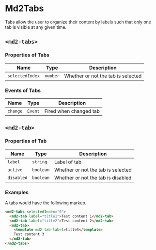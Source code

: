 # Md2Tabs
Tabs allow the user to organize their content by labels such that only one tab is visible at any given time.

## `<md2-tabs>`
### Properties of Tabs

| Name | Type | Description |
| --- | --- | --- |
| `selectedIndex` | `number` | Whether or not the tab is selected |

### Events of Tabs

| Name | Type | Description |
| --- | --- | --- |
| `change` | `Event` | Fired when changed tab |

## `<md2-tab>`
### Properties of Tab

| Name | Type | Description |
| --- | --- | --- |
| `label` | `string` | Label of tab |
| `active` | `boolean` | Whether or not the tab is selected |
| `disabled` | `boolean` | Whether or not the tab is disabled |


### Examples
A tabs would have the following markup.
```html
<md2-tabs selectedIndex="0">
  <md2-tab label="title1">Test content 1</md2-tab>
  <md2-tab label="title2">Test content 2</md2-tab>
  <md2-tab>
    <template md2-tab-label>title3</template>
    Test content 3
  </md2-tab>
</md2-tabs>
```
